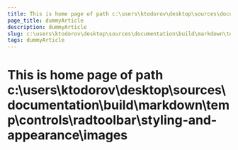 ```yaml
---
title: This is home page of path c:\users\ktodorov\desktop\sources\documentation\build\markdown\temp\controls\radtoolbar\styling-and-appearance\images
page_title: dummyArticle
description: dummyArticle
slug: c:\users\ktodorov\desktop\sources\documentation\build\markdown\temp\controls\radtoolbar\styling-and-appearance\images
tags: dummyArticle
---
```

# This is home page of path c:\users\ktodorov\desktop\sources\documentation\build\markdown\temp\controls\radtoolbar\styling-and-appearance\images
